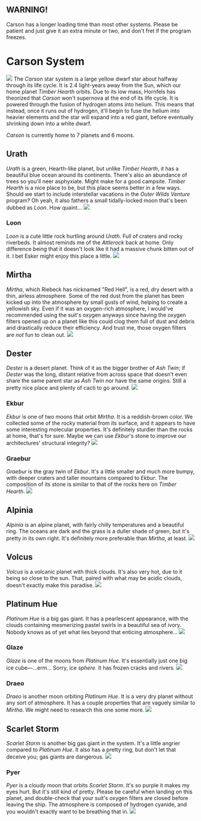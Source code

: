 ## WARNING!
Carson has a longer loading time than most other systems. Please be patient and just give it an extra minute or two, and don't fret if the program freezes.

# Carson System
![](https://i.imgur.com/UUoC8M3.png)
The *Carson* star system is a large yellow dwarf star about halfway through its life cycle. It is 2.4 light-years away from the Sun, which our home planet *Timber Hearth* orbits. Due to its low mass, Hornfels has theorized that *Carson* won't supernova at the end of its life cycle. It is powered through the fusion of hydrogen atoms into helium. This means that instead, once it runs out of hydrogen, it'll begin to fuse the helium into heavier elements and the star will expand into a red giant, before eventually shrinking down into a white dwarf.

*Carson* is currently home to 7 planets and 6 moons.

## Urath
*Urath* is a green, Hearth-like planet, but unlike *Timber Hearth*, it has a beautiful blue ocean around its continents. There's also an abundance of trees so you'll neer asphyxiate. Might make for a good campsite. *Timber Hearth* is a nice place to be, but this place seems better in a few ways. Should we start to include interstellar vacations in the *Outer Wilds Venture* program? Oh yeah, it also fathers a small tidally-locked moon that's been dubbed as *Loon*. How quaint...
![](https://i.imgur.com/m9cJY5Y.png)

### Loon
*Loon* is a cute little rock hurtling around *Urath*. Full of craters and rocky riverbeds. It almost reminds me of the *Attlerock* back at home. Only difference being that it doesn't look like it had a massive chunk bitten out of it. I bet Esker might enjoy this place a little.
![](https://i.imgur.com/82Ll8T8.png)

## Mirtha
*Mirtha*, which Riebeck has nicknamed "Red Hell", is a red, dry desert with a thin, airless atmosphere. Some of the red dust from the planet has been kicked up into the atmosphere by small gusts of wind, helping to create a yellowish sky. Even if it was an oxygen-rich atmosphere, I would've recommended using the suit's oxygen anyways since having the oxygen filters opened up on a planet like this could clog them full of dust and debris and drastically reduce their efficiency. And trust me, those oxygen filters are *not* fun to clean out.
![](https://i.imgur.com/o8R5aTO.png)

## Dester
*Dester* is a desert planet. Think of it as the bigger brother of *Ash Twin*; if *Dester* was the long, distant relative from across space that doesn't even share the same parent star as *Ash Twin* nor have the same origins. Still a pretty nice place and plenty of cacti to go around.
![](https://i.imgur.com/OkbAyXv.png)

### Ekbur
*Ekbur* is one of two moons that orbit *Mirtha*. It is a reddish-brown color. We collected some of the rocky material from its surface, and it appears to have some interesting molecular properties. It's definitely sturdier than the rocks at home, that's for sure. Maybe we can use *Ekbur*'s stone to improve our architectures' structural integrity?
![](https://i.imgur.com/Bg5YSSJ.png)

### Graebur
*Graebur* is the gray twin of *Ekbur*. It's a little smaller and much more bumpy, with deeper craters and taller mountains compared to *Ekbur*. The composition of its stone is similar to that of the rocks here on *Timber Hearth*.
![](https://i.imgur.com/rXZQJHE.png)

## Alpinia
*Alpinia* is an alpine planet, with fairly chilly temperatures and a beautiful ring. The oceans are dark and the grass is a duller shade of green, but it's pretty in its own right. It's definitely more preferable than *Mirtha*, at least.
![](https://i.imgur.com/vj6YXs4.png)

## Volcus
*Volcus* is a volcanic planet with thick clouds. It's also very hot, due to it being so close to the sun. That, paired with what may be acidic clouds, doesn't exactly make this paradise.
![](https://i.imgur.com/F2wWs2k.png)

## Platinum Hue
*Platinum Hue* is a big gas giant. It has a pearlescent appearance, with the clouds containing mesmerizing pastel swirls in a beautiful sea of ivory. Nobody knows as of yet what lies beyond that enticing atmosphere...
![](https://i.imgur.com/KPzZ6r8.png)

### Glaze
*Glaze* is one of the moons from *Platinum Hue*. It's essentially just one big ice cube—...erm... Sorry, ice *sphere*. It has frozen cracks and rivers.
![](https://i.imgur.com/cMhnWBY.png)

### Draeo
*Draeo* is another moon orbiting *Platinum Hue*. It is a very dry planet without any sort of atmosphere. It has a couple properties that are vaguely similar to *Mirtha*. We might need to research this one some more.
![](https://i.imgur.com/AFtmnI2.png)

## Scarlet Storm
*Scarlet Storm* is another big gas giant in the system. It's a little angrier compared to *Platinum Hue*. It also has a pretty ring, but don't let that deceive you; gas giants are dangerous.
![](https://i.imgur.com/Q3TYqys.png)

### Pyer
*Pyer* is a cloudy moon that orbits *Scarlet Storm*. It's so purple it makes my eyes hurt. But it's still kind of pretty. Please be careful when landing on this planet, and double-check that your suit's oxygen filters are closed before leaving the ship. The atmosphere is composed of hydrogen cyanide, and you wouldn't exactly want to be breathing that in.
![](https://i.imgur.com/xXCsdaC.png)